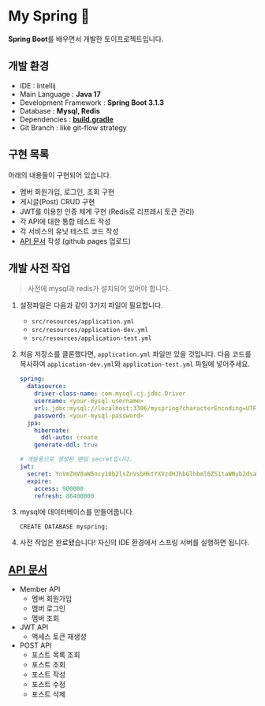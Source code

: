 # My Spring 🌱

**Spring Boot**를 배우면서 개발한 토이프로젝트입니다.

## 개발 환경

- IDE : Intellij
- Main Language : **Java 17**
- Development Framework : **Spring Boot 3.1.3**
- Database : **Mysql, Redis**
- Dependencies : **[build.gradle](./build.gradle.kts)**
- Git Branch : like git-flow strategy

## 구현 목록

아래의 내용들이 구현되어 있습니다.

- 멤버 회원가입, 로그인, 조회 구현
- 게시글(Post) CRUD 구현
- JWT를 이용한 인증 체계 구현 (Redis로 리프레시 토큰 관리)
- 각 API에 대한 통합 테스트 작성
- 각 서비스의 유닛 테스트 코드 작성
- [API 문서](https://tkddn204.github.io/my-spring/) 작성 (github pages 업로드)

## 개발 사전 작업

> 사전에 mysql과 redis가 설치되어 있어야 합니다.

1. 설정파일은 다음과 같이 3가지 파일이 필요합니다.

    - `src/resources/application.yml`
    - `src/resources/application-dev.yml`
    - `src/resources/application-test.yml`

2. 처음 저장소를 클론했다면, `application.yml` 파일만 있을 것입니다. 다음 코드를 복사하여 `application-dev.yml`와 `application-test.yml` 파일에 넣어주세요.

    ```yaml
    spring:
      datasource:
        driver-class-name: com.mysql.cj.jdbc.Driver
        username: <your-mysql-username>
        url: jdbc:mysql://localhost:3306/myspring?characterEncoding=UTF-8&serverTimezone=UTC
        password: <your-mysql-password>
      jpa:
        hibernate:
          ddl-auto: create
        generate-ddl: true
    
    # 개발용으로 생성된 랜덤 secret입니다.
    jwt:
      secret: YnVmZmV0aW5ncy10b2lsZnVsbHktYXVzdHJhbGlhbml6ZS1taWNyb2dsaWFsLWNhcmFtZWxpc2VkLWxlZWNoZXItZGV0ZXJyYWJsZS11bmZhaXRoZnVsbHktZW5maWVsZC1icmFjaHljZXBoYWxpemF0aW9uLXN1Y2Nlc3NvcmFsLXVuZGVmZXJlbnRpYWwtdHlwb2xvZ2ljYWxseQ==
      expire:
        access: 900000
        refresh: 86400000
    ```

3. mysql에 데이터베이스를 만들어줍니다.

    ```mysql
    CREATE DATABASE myspring;
   ```

4. 사전 작업은 완료됐습니다! 자신의 IDE 환경에서 스프링 서버를 실행하면 됩니다.

## [API 문서](https://tkddn204.github.io/my-spring/)

- Member API
    - 멤버 회원가입
    - 멤버 로그인
    - 멤버 조회
- JWT API
    - 액세스 토큰 재생성
- POST API
    - 포스트 목록 조회
    - 포스트 조회
    - 포스트 작성
    - 포스트 수정
    - 포스트 삭제

